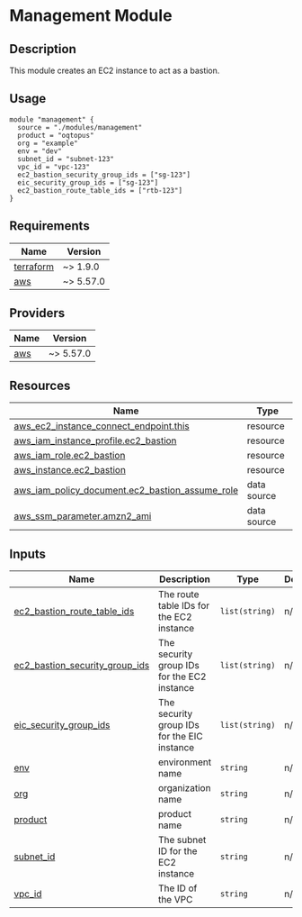 <!-- BEGIN_TF_DOCS -->
# Management Module

## Description

This module creates an EC2 instance to act as a bastion.

## Usage

```hcl
module "management" {
  source = "./modules/management"
  product = "oqtopus"
  org = "example"
  env = "dev"
  subnet_id = "subnet-123"
  vpc_id = "vpc-123"
  ec2_bastion_security_group_ids = ["sg-123"]
  eic_security_group_ids = ["sg-123"]
  ec2_bastion_route_table_ids = ["rtb-123"]
}
```

## Requirements

| Name | Version |
|------|---------|
| <a name="requirement_terraform"></a> [terraform](#requirement\_terraform) | ~> 1.9.0 |
| <a name="requirement_aws"></a> [aws](#requirement\_aws) | ~> 5.57.0 |

## Providers

| Name | Version |
|------|---------|
| <a name="provider_aws"></a> [aws](#provider\_aws) | ~> 5.57.0 |

## Resources

| Name | Type |
|------|------|
| [aws_ec2_instance_connect_endpoint.this](https://registry.terraform.io/providers/hashicorp/aws/latest/docs/resources/ec2_instance_connect_endpoint) | resource |
| [aws_iam_instance_profile.ec2_bastion](https://registry.terraform.io/providers/hashicorp/aws/latest/docs/resources/iam_instance_profile) | resource |
| [aws_iam_role.ec2_bastion](https://registry.terraform.io/providers/hashicorp/aws/latest/docs/resources/iam_role) | resource |
| [aws_instance.ec2_bastion](https://registry.terraform.io/providers/hashicorp/aws/latest/docs/resources/instance) | resource |
| [aws_iam_policy_document.ec2_bastion_assume_role](https://registry.terraform.io/providers/hashicorp/aws/latest/docs/data-sources/iam_policy_document) | data source |
| [aws_ssm_parameter.amzn2_ami](https://registry.terraform.io/providers/hashicorp/aws/latest/docs/data-sources/ssm_parameter) | data source |

## Inputs

| Name | Description | Type | Default | Required |
|------|-------------|------|---------|:--------:|
| <a name="input_ec2_bastion_route_table_ids"></a> [ec2\_bastion\_route\_table\_ids](#input\_ec2\_bastion\_route\_table\_ids) | The route table IDs for the EC2 instance | `list(string)` | n/a | yes |
| <a name="input_ec2_bastion_security_group_ids"></a> [ec2\_bastion\_security\_group\_ids](#input\_ec2\_bastion\_security\_group\_ids) | The security group IDs for the EC2 instance | `list(string)` | n/a | yes |
| <a name="input_eic_security_group_ids"></a> [eic\_security\_group\_ids](#input\_eic\_security\_group\_ids) | The security group IDs for the EIC instance | `list(string)` | n/a | yes |
| <a name="input_env"></a> [env](#input\_env) | environment name | `string` | n/a | yes |
| <a name="input_org"></a> [org](#input\_org) | organization name | `string` | n/a | yes |
| <a name="input_product"></a> [product](#input\_product) | product name | `string` | n/a | yes |
| <a name="input_subnet_id"></a> [subnet\_id](#input\_subnet\_id) | The subnet ID for the EC2 instance | `string` | n/a | yes |
| <a name="input_vpc_id"></a> [vpc\_id](#input\_vpc\_id) | The ID of the VPC | `string` | n/a | yes |
<!-- END_TF_DOCS -->